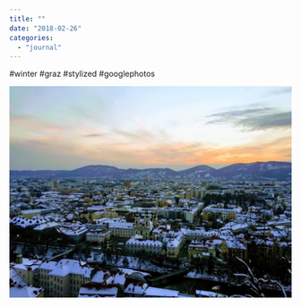 ```yaml
---
title: ""
date: "2018-02-26"
categories: 
  - "journal"
---
```


#winter #graz #stylized #googlephotos

![](images/cf53f11f00.jpg)
